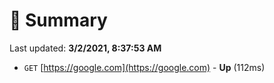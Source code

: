 # 📖 Summary
Last updated: **3/2/2021, 8:37:53 AM**

- `GET` [https://google.com](https://google.com) - **Up** (112ms)
